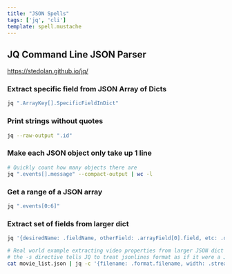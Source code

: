 ```yaml
---
title: "JSON Spells"
tags: ['jq', 'cli']
template: spell.mustache
---
```


## JQ Command Line JSON Parser
https://stedolan.github.io/jq/

### Extract specific field from JSON Array of Dicts
```bash
jq ".ArrayKey[].SpecificFieldInDict"
```

### Print strings without quotes
```bash
jq --raw-output ".id"
```

### Make each JSON object only take up 1 line
```bash
# Quickly count how many objects there are
jq ".events[].message" --compact-output | wc -l
```

### Get a range of a JSON array
```bash
jq ".events[0:6]"
```

### Extract set of fields from larger dict
```bash
jq '{desiredName: .fieldName, otherField: .arrayField[0].field, etc: .otherField}'

# Real world example extracting video properties from larger JSON dict
# the -s directive tells JQ to treat jsonlines format as if it were a JSON array
cat movie_list.json | jq -c '{filename: .format.filename, width: .streams[0].width, height: .streams[0].height}' | jq -s 'sort_by(.height)' > resolution_sorted_movie_list.json
```
